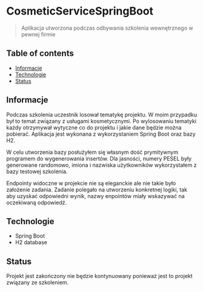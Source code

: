# CosmeticServiceSpringBoot
> Aplikacja utworzona podczas odbywania szkolenia wewnętrznego w pewnej firmie 

## Table of contents
* [Informacje](#general-info)
* [Technologie](#technologies)
* [Status](#status)

## Informacje 
Podczas szkolenia uczestnik losował tematykę projektu. W moim przypadku był to temat związany z usługami kosmetycznymi. Po wylosowaniu tematyki każdy 
otrzymywał wytyczne co do projektu i jakie dane będzie można pobierać. Aplikacja jest wykonana z wykorzystaniem Spring Boot oraz bazy H2. 

W celu utworzenia bazy posłużyłem się własnym dość prymitywnym programem do wygenerowania insertów. Dla jasności, numery PESEL były generowane randomowo, imiona i 
nazwiska użytkowników wykorzystałem z bazy testowej szkolenia.

Endpointy widoczne w projekcie nie są eleganckie ale nie takie było założenie zadania. Zadanie polegało na utworzeniu konkretnej logiki, tak aby uzyskać odpowiedni wynik, 
nazwy enpointów miały wskazywać na oczekiwaną odpowiedź.

## Technologie
* Spring Boot
* H2 database

## Status
Projekt jest zakończony nie będzie kontynuowany ponieważ jest to projekt związany ze szkoleniem.
